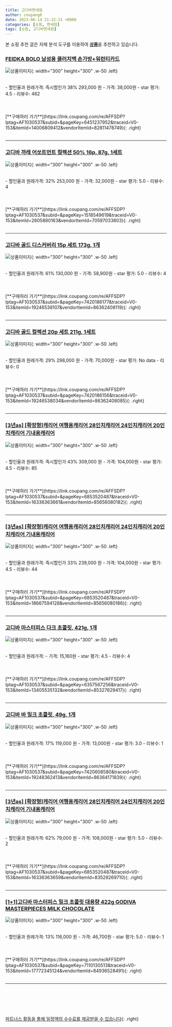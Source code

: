 ```yaml
---
title: 고디바면세점
author: coupang6
date: 2023-06-14 21:22:21 +0800
categories: [쇼핑, 면세점]
tags: [쇼핑, 고디바면세점]
---
```


본 쇼핑 추천 글은 자체 분석 도구를 이용하여 [**상품**](https://link.coupang.com/a/bao1ui)을 추천하고 있습니다.

### [FEIDKA BOLO 남성용 클러치백 손가방+워런티카드](https://link.coupang.com/re/AFFSDP?lptag=AF1030537&subid=&pageKey=6451237952&traceid=V0-153&itemId=14006809412&vendorItemId=82811478749)

![상품이미지](https://thumbnail6.coupangcdn.com/thumbnails/remote/230x230ex/image/vendor_inventory/9c1a/824b3d47a4d5bd40bc589c6a9bbb755d4607326434ecb2b77927a7add110.png){: width="300" height="300" .w-50 .left}


<br>
- 할인율과 원래가격: 즉시할인가 38%  293,000   원
- 가격: 38,000원
- star 평가: 4.5
- 리뷰수: 462
<br>
<br>
<br>
<br>
[**구매하러 가기**](https://link.coupang.com/re/AFFSDP?lptag=AF1030537&subid=&pageKey=6451237952&traceid=V0-153&itemId=14006809412&vendorItemId=82811478749){: .right}
<br>
<br>

---

### [고디바 까레 어쏘트먼트 컬렉션 50% 16p, 87g, 1세트](https://link.coupang.com/re/AFFSDP?lptag=AF1030537&subid=&pageKey=1518549619&traceid=V0-153&itemId=2605880163&vendorItemId=70597033803)

![상품이미지](https://thumbnail8.coupangcdn.com/thumbnails/remote/230x230ex/image/retail/images/426689750083089-8e5858d0-638e-40aa-80f5-a818cf3a91c1.jpg){: width="300" height="300" .w-50 .left}


<br>
- 할인율과 원래가격: 32%  253,000   원
- 가격: 32,000원
- star 평가: 5.0
- 리뷰수: 4
<br>
<br>
<br>
<br>
[**구매하러 가기**](https://link.coupang.com/re/AFFSDP?lptag=AF1030537&subid=&pageKey=1518549619&traceid=V0-153&itemId=2605880163&vendorItemId=70597033803){: .right}
<br>
<br>

---

### [고디바 골드 디스커버리 15p 세트 173g, 1개](https://link.coupang.com/re/AFFSDP?lptag=AF1030537&subid=&pageKey=7420186177&traceid=V0-153&itemId=19246538107&vendorItemId=86362408119)

![상품이미지](https://thumbnail6.coupangcdn.com/thumbnails/remote/230x230ex/image/rs_quotation_api/h5yadr7q/87a7cf4f3a40432eb117c28877dafe99.jpg){: width="300" height="300" .w-50 .left}


<br>
- 할인율과 원래가격: 61%  130,000   원
- 가격: 58,900원
- star 평가: 5.0
- 리뷰수: 4
<br>
<br>
<br>
<br>
[**구매하러 가기**](https://link.coupang.com/re/AFFSDP?lptag=AF1030537&subid=&pageKey=7420186177&traceid=V0-153&itemId=19246538107&vendorItemId=86362408119){: .right}
<br>
<br>

---

### [고디바 골드 컬렉션 20p 세트 211g, 1세트](https://link.coupang.com/re/AFFSDP?lptag=AF1030537&subid=&pageKey=7420186156&traceid=V0-153&itemId=19246538034&vendorItemId=86362408085)

![상품이미지](https://thumbnail10.coupangcdn.com/thumbnails/remote/230x230ex/image/rs_quotation_api/le1otvmx/7edc6950b1644a449ee6bcef1a643202.jpg){: width="300" height="300" .w-50 .left}


<br>
- 할인율과 원래가격: 29%  298,000   원
- 가격: 70,000원
- star 평가: No data
- 리뷰수: 0
<br>
<br>
<br>
<br>
[**구매하러 가기**](https://link.coupang.com/re/AFFSDP?lptag=AF1030537&subid=&pageKey=7420186156&traceid=V0-153&itemId=19246538034&vendorItemId=86362408085){: .right}
<br>
<br>

---

### [[3년as] [확장형]캐리어 여행용캐리어 28인치캐리어 24인치캐리어 20인치캐리어 기내용캐리어](https://link.coupang.com/re/AFFSDP?lptag=AF1030537&subid=&pageKey=6853520487&traceid=V0-153&itemId=16336363661&vendorItemId=85656080182)

![상품이미지](https://thumbnail8.coupangcdn.com/thumbnails/remote/230x230ex/image/vendor_inventory/4c89/0fe6c699963eb409c97241d01230f626ad0eacba42506c1aa942781ef079.jpg){: width="300" height="300" .w-50 .left}


<br>
- 할인율과 원래가격: 즉시할인가 43%  309,000   원
- 가격: 104,000원
- star 평가: 4.5
- 리뷰수: 85
<br>
<br>
<br>
<br>
[**구매하러 가기**](https://link.coupang.com/re/AFFSDP?lptag=AF1030537&subid=&pageKey=6853520487&traceid=V0-153&itemId=16336363661&vendorItemId=85656080182){: .right}
<br>
<br>

---

### [[3년as] [확장형]캐리어 여행용캐리어 28인치캐리어 24인치캐리어 20인치캐리어 기내용캐리어](https://link.coupang.com/re/AFFSDP?lptag=AF1030537&subid=&pageKey=6853520487&traceid=V0-153&itemId=18667594128&vendorItemId=85656080186)

![상품이미지](https://thumbnail8.coupangcdn.com/thumbnails/remote/230x230ex/image/vendor_inventory/5a49/a88f66fa76f4eb8c979201366b22d38ab5df472b67eeb8819de80f59726f.jpg){: width="300" height="300" .w-50 .left}


<br>
- 할인율과 원래가격: 즉시할인가 33%  239,000   원
- 가격: 104,000원
- star 평가: 4.5
- 리뷰수: 44
<br>
<br>
<br>
<br>
[**구매하러 가기**](https://link.coupang.com/re/AFFSDP?lptag=AF1030537&subid=&pageKey=6853520487&traceid=V0-153&itemId=18667594128&vendorItemId=85656080186){: .right}
<br>
<br>

---

### [고디바 마스터피스 다크 초콜릿, 421g, 1개](https://link.coupang.com/re/AFFSDP?lptag=AF1030537&subid=&pageKey=6357567256&traceid=V0-153&itemId=13405535132&vendorItemId=85327629417)

![상품이미지](https://thumbnail8.coupangcdn.com/thumbnails/remote/230x230ex/image/vendor_inventory/c491/6fede2db4687f49db4f4402fda5ff5d97f0b6153dec4e5301eda7d2e0cb0.jpg){: width="300" height="300" .w-50 .left}


<br>
- 할인율과 원래가격: 
- 가격: 15,160원
- star 평가: 4.5
- 리뷰수: 4
<br>
<br>
<br>
<br>
[**구매하러 가기**](https://link.coupang.com/re/AFFSDP?lptag=AF1030537&subid=&pageKey=6357567256&traceid=V0-153&itemId=13405535132&vendorItemId=85327629417){: .right}
<br>
<br>

---

### [고디바 바 밀크 초콜릿, 49g, 1개](https://link.coupang.com/re/AFFSDP?lptag=AF1030537&subid=&pageKey=7420608580&traceid=V0-153&itemId=19248362413&vendorItemId=86364171839)

![상품이미지](https://thumbnail9.coupangcdn.com/thumbnails/remote/230x230ex/image/rs_quotation_api/r4xw9owg/4b70729a8a684bcd83a1d8c82e375856.jpg){: width="300" height="300" .w-50 .left}


<br>
- 할인율과 원래가격: 17%  119,000   원
- 가격: 13,000원
- star 평가: 3.0
- 리뷰수: 1
<br>
<br>
<br>
<br>
[**구매하러 가기**](https://link.coupang.com/re/AFFSDP?lptag=AF1030537&subid=&pageKey=7420608580&traceid=V0-153&itemId=19248362413&vendorItemId=86364171839){: .right}
<br>
<br>

---

### [[3년as] [확장형]캐리어 여행용캐리어 28인치캐리어 24인치캐리어 20인치캐리어 기내용캐리어](https://link.coupang.com/re/AFFSDP?lptag=AF1030537&subid=&pageKey=6853520487&traceid=V0-153&itemId=16336363659&vendorItemId=83528269710)

![상품이미지](https://thumbnail8.coupangcdn.com/thumbnails/remote/230x230ex/image/vendor_inventory/8285/6ec131ea3c9aa3fa2a49743ca0bd6c950754aa16e039f7e5497a427d2709.jpg){: width="300" height="300" .w-50 .left}


<br>
- 할인율과 원래가격: 62%  79,000   원
- 가격: 108,000원
- star 평가: 5.0
- 리뷰수: 2
<br>
<br>
<br>
<br>
[**구매하러 가기**](https://link.coupang.com/re/AFFSDP?lptag=AF1030537&subid=&pageKey=6853520487&traceid=V0-153&itemId=16336363659&vendorItemId=83528269710){: .right}
<br>
<br>

---

### [[1+1]고디바 마스터피스 밀크 초콜릿 대용량 422g GODIVA MASTERPIECES MILK CHOCOLATE](https://link.coupang.com/re/AFFSDP?lptag=AF1030537&subid=&pageKey=7110130513&traceid=V0-153&itemId=17772345124&vendorItemId=84936528491)

![상품이미지](https://thumbnail7.coupangcdn.com/thumbnails/remote/230x230ex/image/vendor_inventory/b5ee/c0295fe33873724415702e4fb372cea7e7c71e633732b41a424163a6a26d.jpg){: width="300" height="300" .w-50 .left}


<br>
- 할인율과 원래가격: 13%  116,000   원
- 가격: 46,700원
- star 평가: 5.0
- 리뷰수: 1
<br>
<br>
<br>
<br>
[**구매하러 가기**](https://link.coupang.com/re/AFFSDP?lptag=AF1030537&subid=&pageKey=7110130513&traceid=V0-153&itemId=17772345124&vendorItemId=84936528491){: .right}
<br>
<br>

---
<br><br><br><br><br> [파트너스 활동을 통해 일정액의 수수료를 제공받을 수 있습니다](https://link.coupang.com/a/bao1ui){: .right}